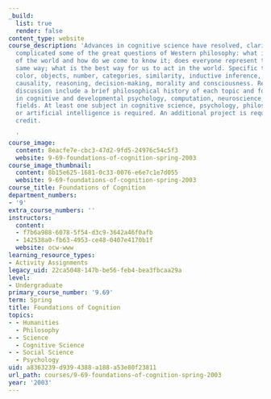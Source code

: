 ```yaml
---
_build:
  list: true
  render: false
content_type: website
course_description: 'Advances in cognitive science have resolved, clarified, and sometimes
  complicated some of the great questions of Western philosophy: what is the structure
  of the world and how do we come to know it; does everyone represent the world the
  same way; what is the best way for us to act in the world. Specific topics include
  color, objects, number, categories, similarity, inductive inference, space, time,
  causality, reasoning, decision-making, morality and consciousness. Readings and
  discussion include a brief philosophical history of each topic and focus on advances
  in cognitive and developmental psychology, computation, neuroscience, and related
  fields. At least one subject in cognitive science, psychology, philosophy, linguistics,
  or artificial intelligence is required. An additional project is required for graduate
  credit.

  '
course_image:
  content: 8eacfe7e-cbc3-47d2-9fd5-24976c54c5f3
  website: 9-69-foundations-of-cognition-spring-2003
course_image_thumbnail:
  content: 8b15e625-1681-0c33-0076-e6e7c1e7d055
  website: 9-69-foundations-of-cognition-spring-2003
course_title: Foundations of Cognition
department_numbers:
- '9'
extra_course_numbers: ''
instructors:
  content:
  - f7b6a988-6078-5f54-d3c9-3642a46f0afb
  - 142538a0-fb63-4953-ce48-0407e4170b1f
  website: ocw-www
learning_resource_types:
- Activity Assignments
legacy_uid: 22ca5048-147b-be56-feb4-bea3fbcaa29a
level:
- Undergraduate
primary_course_number: '9.69'
term: Spring
title: Foundations of Cognition
topics:
- - Humanities
  - Philosophy
- - Science
  - Cognitive Science
- - Social Science
  - Psychology
uid: a8363239-d939-4388-a188-a53e80f23811
url_path: courses/9-69-foundations-of-cognition-spring-2003
year: '2003'
---
```

